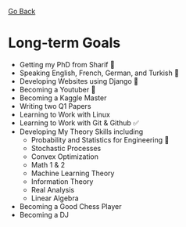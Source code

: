 [Go Back](https://github.com/arm-on/plan/blob/main/README.md)
# Long-term Goals

- Getting my PhD from Sharif :hammer:
- Speaking English, French, German, and Turkish :hammer:
- Developing Websites using Django :hammer:
- Becoming a Youtuber :hammer:
- Becoming a Kaggle Master
- Writing two Q1 Papers
- Learning to Work with Linux
- Learning to Work with Git & Github :white_check_mark:
- Developing My Theory Skills including
    - Probability and Statistics for Engineering :hammer:
    - Stochastic Processes
    - Convex Optimization
    - Math 1 & 2
    - Machine Learning Theory
    - Information Theory
    - Real Analysis
    - Linear Algebra
- Becoming a Good Chess Player
- Becoming a DJ